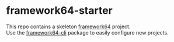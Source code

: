 # framework64-starter
This repo contains a skeleton [framework64](https://github.com/matthewcpp/framework64) project.  
Use the [framework64-cli](https://github.com/matthewcpp/framework64-cli) package to easily configure new projects.
